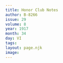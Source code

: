 ```yaml
---
title: Honor Club Notes
author: B-8266
issue: 29
volume: 8
year: 1917
month: 34
day: VI
tags:
layout: page.njk
image:
---
```

